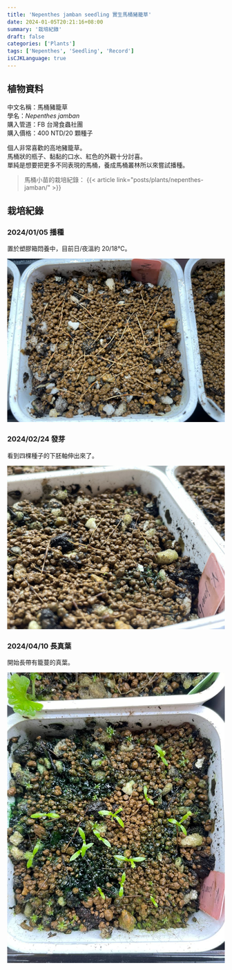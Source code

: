 ```yaml
---
title: 'Nepenthes jamban seedling 實生馬桶豬籠草'
date: 2024-01-05T20:21:16+08:00
summary: '栽培紀錄'
draft: false
categories: ['Plants']
tags: ['Nepenthes', 'Seedling', 'Record']
isCJKLanguage: true
---
```


## 植物資料

中文名稱：馬桶豬籠草  
學名：*Nepenthes jamban*  
購入管道：FB 台灣食蟲社團  
購入價格：400 NTD/20 顆種子  

個人非常喜歡的高地豬籠草。  
馬桶狀的瓶子、黏黏的口水、紅色的外觀十分討喜。  
單純是想要把更多不同表現的馬桶，養成馬桶叢林所以來嘗試播種。  

> 馬桶小苗的栽培紀錄：
> {{< article link="posts/plants/nepenthes-jamban/" >}}

## 栽培紀錄

### 2024/01/05 播種

置於塑膠箱悶養中，目前日/夜溫約 20/18℃。  

![2024-01-05](./images/2024-01-05.jpg)

### 2024/02/24 發芽

看到四棵種子的下胚軸伸出來了。  

![2024-02-24](./images/2024-02-24.jpg)

### 2024/04/10 長真葉

開始長帶有籠蔓的真葉。  

![2024-04-10](./images/2024-04-10.jpg)
